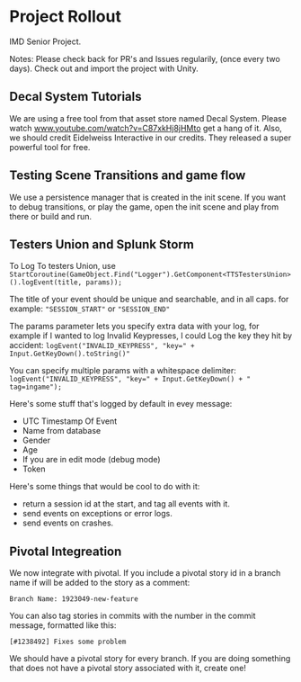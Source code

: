 Project Rollout
================

IMD Senior Project.

Notes:
Please check back for PR's and Issues regularily, (once every two days). Check out and import the project with Unity.


Decal System Tutorials
-------

We are using a free tool from that asset store named Decal System. Please watch www.youtube.com/watch?v=C87xkHj8jHM‎to get a hang of it.
Also, we should credit Eidelweiss Interactive in our credits. They released a super powerful tool for free. 


Testing Scene Transitions and game flow
-------

We use a persistence manager that is created in the init scene. If you want to debug transitions, or play the game, open the init scene and play from there or build and run.

Testers Union and Splunk Storm
-------

To Log To testers Union, use 
`StartCoroutine(GameObject.Find("Logger").GetComponent<TTSTestersUnion>().logEvent(title, params));`

The title of your event should be unique and searchable, and in all caps. for example:
`"SESSION_START"` or `"SESSION_END"`

The params parameter lets you specify extra data with your log, for example if I wanted to log Invalid Keypresses, I could Log the key they hit by accident:
`logEvent("INVALID_KEYPRESS", "key=" + Input.GetKeyDown().toString()"`

You can specify multiple params with a whitespace delimiter:
`logEvent("INVALID_KEYPRESS", "key=" + Input.GetKeyDown() + " tag=ingame");`

Here's some stuff that's logged by default in evey message:

- UTC Timestamp Of Event
- Name from database
- Gender
- Age
- If you are in edit mode (debug mode)
- Token


Here's some things that would be cool to do with it:

- return a session id at the start, and tag all events with it.
- send events on exceptions or error logs.
- send events on crashes.


Pivotal Integreation
-------

We now integrate with pivotal. If you include a pivotal story id in a branch name if will be added to the story as a comment:

`Branch Name: 1923049-new-feature`

You can also tag stories in commits with the number in the commit message, formatted like this:

`[#1238492] Fixes some problem`

We should have a pivotal story for every branch. If you are doing something that does not have a pivotal story associated with it, create one! 

